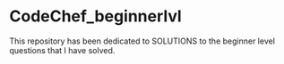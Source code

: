 # CodeChef_beginnerlvl
This repository has been dedicated to SOLUTIONS to the beginner level questions that I have solved.
